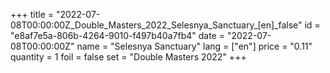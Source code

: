 +++
title = "2022-07-08T00:00:00Z_Double_Masters_2022_Selesnya_Sanctuary_[en]_false"
id = "e8af7e5a-806b-4264-9010-f497b40a7fb4"
date = "2022-07-08T00:00:00Z"
name = "Selesnya Sanctuary"
lang = ["en"]
price = "0.11"
quantity = 1
foil = false
set = "Double Masters 2022"
+++
